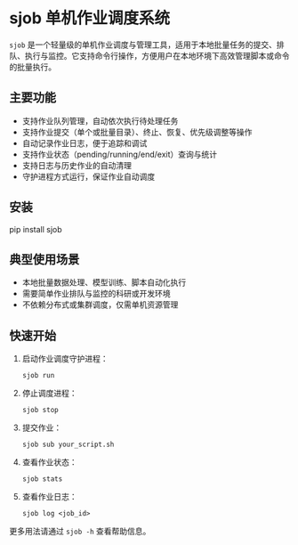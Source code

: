 # sjob 单机作业调度系统

`sjob` 是一个轻量级的单机作业调度与管理工具，适用于本地批量任务的提交、排队、执行与监控。它支持命令行操作，方便用户在本地环境下高效管理脚本或命令的批量执行。

## 主要功能

- 支持作业队列管理，自动依次执行待处理任务
- 支持作业提交（单个或批量目录）、终止、恢复、优先级调整等操作
- 自动记录作业日志，便于追踪和调试
- 支持作业状态（pending/running/end/exit）查询与统计
- 支持日志与历史作业的自动清理
- 守护进程方式运行，保证作业自动调度

## 安装
pip install sjob

## 典型使用场景

- 本地批量数据处理、模型训练、脚本自动化执行
- 需要简单作业排队与监控的科研或开发环境
- 不依赖分布式或集群调度，仅需单机资源管理

## 快速开始


1. 启动作业调度守护进程：
   ```
   sjob run
   ```
2. 停止调度进程：
   ```
   sjob stop
   ```

3. 提交作业：
   ```
   sjob sub your_script.sh
   ```
4. 查看作业状态：
   ```
   sjob stats
   ```
5. 查看作业日志：
   ```
   sjob log <job_id>
   ```

更多用法请通过 `sjob -h` 查看帮助信息。
